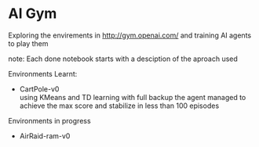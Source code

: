 # AI Gym
Exploring the envirements in http://gym.openai.com/ and training AI agents to play them

note: Each done notebook starts with a desciption of the aproach used

Environments Learnt:
<ul>
    <li>CartPole-v0</li>
        using KMeans and TD learning with full backup the agent managed to achieve the max score and stabilize in less than 100 episodes
</ul>




Environments in progress
<ul>
    <li>AirRaid-ram-v0</li>
    
</ul>